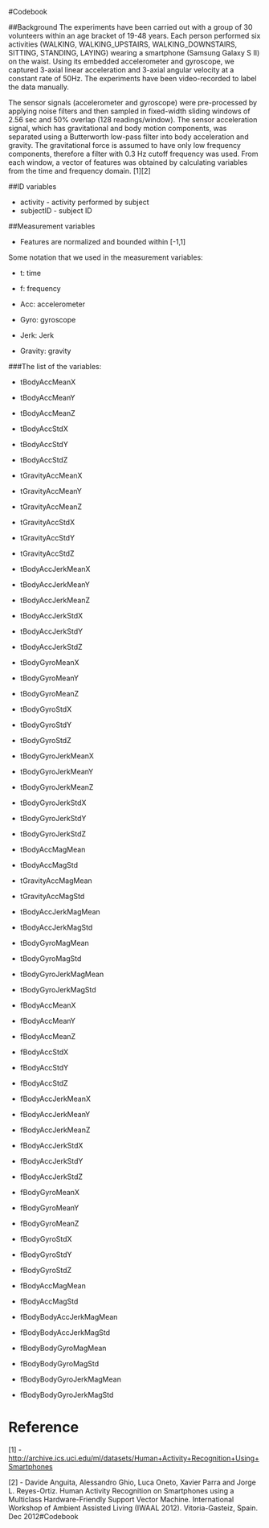 #Codebook

##Background
The experiments have been carried out with a group of 30 volunteers within an age bracket of 19-48 years. 
Each person performed six activities (WALKING, WALKING_UPSTAIRS, WALKING_DOWNSTAIRS, SITTING, STANDING, LAYING) wearing a smartphone (Samsung Galaxy S II) on the waist. 
Using its embedded accelerometer and gyroscope, we captured 3-axial linear acceleration and 3-axial angular velocity at a constant rate of 50Hz. 
The experiments have been video-recorded to label the data manually. 

The sensor signals (accelerometer and gyroscope) were pre-processed by applying noise filters and then sampled in fixed-width sliding windows of 2.56 sec and 50% overlap (128 readings/window). 
The sensor acceleration signal, which has gravitational and body motion components, was separated using a Butterworth low-pass filter into body acceleration and gravity. 
The gravitational force is assumed to have only low frequency components, therefore a filter with 0.3 Hz cutoff frequency was used. 
From each window, a vector of features was obtained by calculating variables from the time and frequency domain. 
[1][2]

##ID variables
- activity - activity performed by subject
- subjectID - subject ID

##Measurement variables
- Features are normalized and bounded within [-1,1]


Some notation that we used in the measurement variables:
- t: time

- f: frequency

- Acc: accelerometer

- Gyro: gyroscope

- Jerk: Jerk

- Gravity: gravity



###The list of the variables:
- tBodyAccMeanX 

- tBodyAccMeanY 

- tBodyAccMeanZ 

- tBodyAccStdX 

- tBodyAccStdY 

- tBodyAccStdZ 

- tGravityAccMeanX 

- tGravityAccMeanY 

- tGravityAccMeanZ 

- tGravityAccStdX 

- tGravityAccStdY 

- tGravityAccStdZ 

- tBodyAccJerkMeanX 

- tBodyAccJerkMeanY 

- tBodyAccJerkMeanZ 

- tBodyAccJerkStdX 

- tBodyAccJerkStdY 

- tBodyAccJerkStdZ 

- tBodyGyroMeanX 

- tBodyGyroMeanY 

- tBodyGyroMeanZ 

- tBodyGyroStdX 

- tBodyGyroStdY 

- tBodyGyroStdZ 

- tBodyGyroJerkMeanX 

- tBodyGyroJerkMeanY 

- tBodyGyroJerkMeanZ 

- tBodyGyroJerkStdX 

- tBodyGyroJerkStdY 

- tBodyGyroJerkStdZ 

- tBodyAccMagMean 

- tBodyAccMagStd 

- tGravityAccMagMean 

- tGravityAccMagStd 

- tBodyAccJerkMagMean 

- tBodyAccJerkMagStd 

- tBodyGyroMagMean 

- tBodyGyroMagStd 

- tBodyGyroJerkMagMean 

- tBodyGyroJerkMagStd 

- fBodyAccMeanX 

- fBodyAccMeanY 

- fBodyAccMeanZ 

- fBodyAccStdX 

- fBodyAccStdY 

- fBodyAccStdZ 

- fBodyAccJerkMeanX 

- fBodyAccJerkMeanY 

- fBodyAccJerkMeanZ 

- fBodyAccJerkStdX 

- fBodyAccJerkStdY 

- fBodyAccJerkStdZ 

- fBodyGyroMeanX 

- fBodyGyroMeanY 

- fBodyGyroMeanZ 

- fBodyGyroStdX 

- fBodyGyroStdY 

- fBodyGyroStdZ 

- fBodyAccMagMean 

- fBodyAccMagStd 

- fBodyBodyAccJerkMagMean 

- fBodyBodyAccJerkMagStd 

- fBodyBodyGyroMagMean 

- fBodyBodyGyroMagStd 

- fBodyBodyGyroJerkMagMean 

- fBodyBodyGyroJerkMagStd

Reference
===
[1] - http://archive.ics.uci.edu/ml/datasets/Human+Activity+Recognition+Using+Smartphones

[2] - Davide Anguita, Alessandro Ghio, Luca Oneto, Xavier Parra and Jorge L. Reyes-Ortiz. Human Activity Recognition on Smartphones using a Multiclass Hardware-Friendly Support Vector Machine. International Workshop of Ambient Assisted Living (IWAAL 2012). Vitoria-Gasteiz, Spain. Dec 2012#Codebook